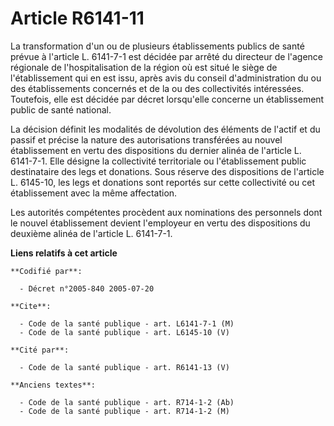 # Article R6141-11

La transformation d'un ou de plusieurs établissements publics de santé prévue à l'article L. 6141-7-1 est décidée par arrêté
du directeur de l'agence régionale de l'hospitalisation de la région où est situé le siège de l'établissement qui en est
issu, après avis du conseil d'administration du ou des établissements concernés et de la ou des collectivités intéressées.
Toutefois, elle est décidée par décret lorsqu'elle concerne un établissement public de santé national.

La décision définit les modalités de dévolution des éléments de l'actif et du passif et précise la nature des autorisations
transférées au nouvel établissement en vertu des dispositions du dernier alinéa de l'article L. 6141-7-1. Elle désigne la
collectivité territoriale ou l'établissement public destinataire des legs et donations. Sous réserve des dispositions de
l'article L. 6145-10, les legs et donations sont reportés sur cette collectivité ou cet établissement avec la même
affectation.

Les autorités compétentes procèdent aux nominations des personnels dont le nouvel établissement devient l'employeur en vertu
des dispositions du deuxième alinéa de l'article L. 6141-7-1.

**Liens relatifs à cet article**

	**Codifié par**:

	  - Décret n°2005-840 2005-07-20

	**Cite**:

	  - Code de la santé publique - art. L6141-7-1 (M)
	  - Code de la santé publique - art. L6145-10 (V)

	**Cité par**:

	  - Code de la santé publique - art. R6141-13 (V)

	**Anciens textes**:

	  - Code de la santé publique - art. R714-1-2 (Ab)
	  - Code de la santé publique - art. R714-1-2 (M)

